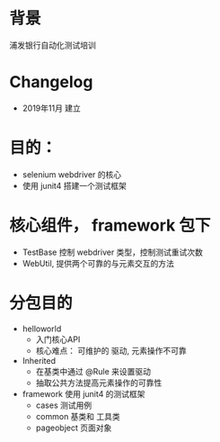 # 背景
浦发银行自动化测试培训

# Changelog 
- 2019年11月 建立

# 目的：
- selenium webdriver 的核心
- 使用 junit4 搭建一个测试框架

# 核心组件， framework 包下
- TestBase 控制 webdriver 类型，控制测试重试次数
- WebUtil, 提供两个可靠的与元素交互的方法

# 分包目的
- helloworld  
  - 入门核心API 
  - 核心难点： 可维护的 驱动, 元素操作不可靠
- Inherited  
  - 在基类中通过 @Rule 来设置驱动
  - 抽取公共方法提高元素操作的可靠性
- framework 使用 junit4 的测试框架
  - cases 测试用例
  - common 基类和 工具类
  - pageobject 页面对象